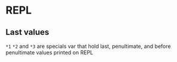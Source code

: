 # REPL

## Last values
`*1` `*2` and `*3` are specials var that hold last, penultimate, and before penultimate values printed on REPL
